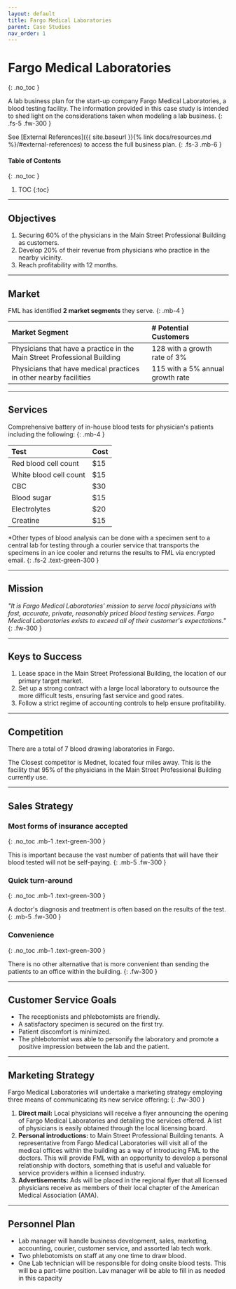 ```yaml
---
layout: default
title: Fargo Medical Laboratories
parent: Case Studies
nav_order: 1
---
```


# Fargo Medical Laboratories
{: .no_toc }

A lab business plan for the start-up company Fargo Medical Laboratories, a blood testing facility. The information provided in this case study is intended to shed light on the considerations taken when modeling a lab business. 
{: .fs-5 .fw-300 }

See [External References]({{ site.baseurl }}{% link docs/resources.md %}/#external-references) to access the full business plan.
{: .fs-3 .mb-6 }

<div class="code-example" markdown="1">

#### Table of Contents
{: .no_toc }

1. TOC
{:toc}

</div>

---

## Objectives

1. Securing 60% of the physicians in the Main Street Professional Building as
customers. 
1. Develop 20% of their revenue from physicians who practice in the nearby
vicinity. 
1. Reach profitability with 12 months.

--- 

## Market

FML has identified **2 market segments** they serve.
{: .mb-4 }

| Market Segment | # Potential Customers |
|:-|:-|
| Physicians that have a practice in the Main Street Professional Building | 128 with a growth rate of 3% |
| Physicians that have medical practices in other nearby facilities | 115 with a 5% annual growth rate |

--- 

## Services

Comprehensive battery of in-house blood tests for physician's patients including the following:
{: .mb-4 }

| Test | Cost |
|:-|:-|
| Red blood cell count | $15 |
| White blood cell count | $15 |
| CBC | $30 |
| Blood sugar | $15 |
| Electrolytes | $20 |
| Creatine | $15 |

*Other types of blood analysis can be done with a specimen sent to a central lab for testing through a courier service that transports the specimens in an ice cooler and returns the results to FML via encrypted email.
{: .fs-2 .text-green-300 }

--- 

## Mission

_"It is Fargo Medical Laboratories' mission to serve local physicians with fast, 
accurate, private, reasonably priced blood testing services. Fargo Medical Laboratories exists to exceed all of their customer's expectations."_
{: .fw-300 }

--- 

## Keys to Success

1. Lease space in the Main Street Professional Building, the location of our primary target market. 
1. Set up a strong contract with a large local laboratory to outsource the more difficult tests, ensuring fast service and good rates.
1. Follow a strict regime of accounting controls to help ensure profitability.

--- 

## Competition

There are a total of 7 blood drawing laboratories in Fargo. 

The Closest competitor is Mednet, located four miles away. This is the facility that 95% of the physicians in the Main Street Professional Building currently use.

--- 

## Sales Strategy

### Most forms of insurance accepted
{: .no_toc .mb-1 .text-green-300 }

This is important because the vast number of patients that will have their blood tested will not be self-paying.
{: .mb-5 .fw-300 }

### Quick turn-around
{: .no_toc .mb-1 .text-green-300 }

A doctor's diagnosis and treatment is often based on the results of the test.
{: .mb-5 .fw-300 }

### Convenience
{: .no_toc .mb-1 .text-green-300 }

There is no other alternative that is more convenient than sending the patients to an office within the building.
{: .fw-300 }

--- 

## Customer Service Goals

- The receptionists and phlebotomists are friendly.
- A satisfactory specimen is secured on the first try.
- Patient discomfort is minimized.
- The phlebotomist was able to personify the laboratory and promote a positive impression between the lab and the patient.

---

## Marketing Strategy

Fargo Medical Laboratories will undertake a marketing strategy employing three means of communicating its new service offering:
{: .fw-300 }

1. **Direct mail:** Local physicians will receive a flyer announcing the opening of Fargo Medical Laboratories and detailing the services offered. A list of physicians is easily obtained through the local licensing board.
1. **Personal introductions:** to Main Street Professional Building tenants. A representative from Fargo Medical Laboratories will visit all of the medical offices within the building as a way of introducing FML to the doctors. This will provide FML with an opportunity to develop a personal relationship with doctors, something that is useful and valuable for service providers within a licensed industry.
1. **Advertisements:** Ads will be placed in the regional flyer that all licensed physicians receive as members of their local chapter of the American Medical Association (AMA). 

---

## Personnel Plan

- Lab manager will handle business development, sales, marketing, accounting, courier, customer service, and assorted lab tech work.
- Two phlebotomists on staff at any one time to draw blood.
- One Lab technician will be responsible for doing onsite blood tests. This will be a part-time position. Lav manager will be able to fill in as needed in this capacity

